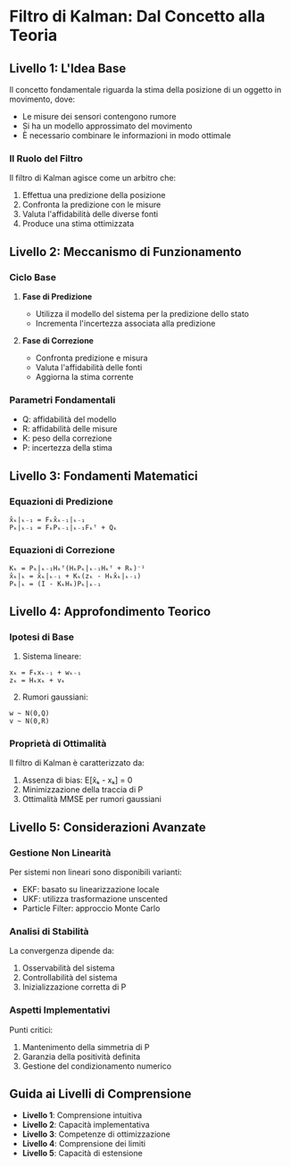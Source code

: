 
# Filtro di Kalman: Dal Concetto alla Teoria

## Livello 1: L'Idea Base

Il concetto fondamentale riguarda la stima della posizione di un oggetto in movimento, dove:

- Le misure dei sensori contengono rumore
- Si ha un modello approssimato del movimento
- È necessario combinare le informazioni in modo ottimale

### Il Ruolo del Filtro

Il filtro di Kalman agisce come un arbitro che:

1. Effettua una predizione della posizione
2. Confronta la predizione con le misure
3. Valuta l'affidabilità delle diverse fonti
4. Produce una stima ottimizzata

## Livello 2: Meccanismo di Funzionamento

### Ciclo Base

1. **Fase di Predizione**
   - Utilizza il modello del sistema per la predizione dello stato
   - Incrementa l'incertezza associata alla predizione

2. **Fase di Correzione**
   - Confronta predizione e misura
   - Valuta l'affidabilità delle fonti
   - Aggiorna la stima corrente

### Parametri Fondamentali

- Q: affidabilità del modello
- R: affidabilità delle misure
- K: peso della correzione
- P: incertezza della stima

## Livello 3: Fondamenti Matematici

### Equazioni di Predizione

```
x̂ₖ|ₖ₋₁ = Fₖx̂ₖ₋₁|ₖ₋₁
Pₖ|ₖ₋₁ = FₖPₖ₋₁|ₖ₋₁Fₖᵀ + Qₖ
```

### Equazioni di Correzione

```
Kₖ = Pₖ|ₖ₋₁Hₖᵀ(HₖPₖ|ₖ₋₁Hₖᵀ + Rₖ)⁻¹
x̂ₖ|ₖ = x̂ₖ|ₖ₋₁ + Kₖ(zₖ - Hₖx̂ₖ|ₖ₋₁)
Pₖ|ₖ = (I - KₖHₖ)Pₖ|ₖ₋₁
```

## Livello 4: Approfondimento Teorico

### Ipotesi di Base

1. Sistema lineare:
```
xₖ = Fₖxₖ₋₁ + wₖ₋₁
zₖ = Hₖxₖ + vₖ
```

2. Rumori gaussiani:
```
w ~ N(0,Q)
v ~ N(0,R)
```

### Proprietà di Ottimalità

Il filtro di Kalman è caratterizzato da:

1. Assenza di bias: E[x̂ₖ - xₖ] = 0
2. Minimizzazione della traccia di P
3. Ottimalità MMSE per rumori gaussiani

## Livello 5: Considerazioni Avanzate

### Gestione Non Linearità

Per sistemi non lineari sono disponibili varianti:

- EKF: basato su linearizzazione locale
- UKF: utilizza trasformazione unscented
- Particle Filter: approccio Monte Carlo

### Analisi di Stabilità

La convergenza dipende da:

1. Osservabilità del sistema
2. Controllabilità del sistema
3. Inizializzazione corretta di P

### Aspetti Implementativi

Punti critici:

1. Mantenimento della simmetria di P
2. Garanzia della positività definita
3. Gestione del condizionamento numerico

## Guida ai Livelli di Comprensione

- **Livello 1**: Comprensione intuitiva
- **Livello 2**: Capacità implementativa
- **Livello 3**: Competenze di ottimizzazione
- **Livello 4**: Comprensione dei limiti
- **Livello 5**: Capacità di estensione

